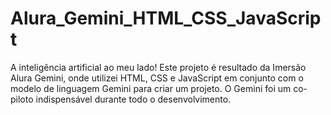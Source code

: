 # Alura_Gemini_HTML_CSS_JavaScript
A inteligência artificial ao meu lado! Este projeto é resultado da Imersão Alura Gemini, onde utilizei HTML, CSS e JavaScript em conjunto com o modelo de linguagem Gemini para criar um projeto. O Gemini foi um co-piloto indispensável durante todo o desenvolvimento.
